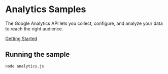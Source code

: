 # Analytics Samples

The Google Analytics API lets you collect, configure, and analyze your data to reach the right audience.

[Getting Started](https://developers.google.com/analytics/)

## Running the sample

`node analytics.js`